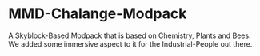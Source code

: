 # MMD-Chalange-Modpack
A Skyblock-Based Modpack that is based on Chemistry, Plants and Bees.  We added some immersive aspect to it for the Industrial-People out there.
